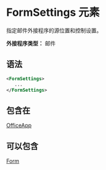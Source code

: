 # <a name="formsettings-element"></a>FormSettings 元素

指定邮件外接程序的源位置和控制设置。

**外接程序类型：** 邮件

## <a name="syntax"></a>语法

```XML
<FormSettings>
   ...
</FormSettings>
```

## <a name="contained-in"></a>包含在

[OfficeApp](officeapp.md)

## <a name="can-contain"></a>可以包含

[Form](form.md)

